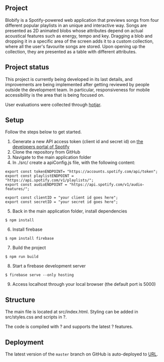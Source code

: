 ## Project 

Blobify is a Spotify-powered web application that previews songs from four different popular playlists in an unique and interactive way. Songs are presented as 2D animated blobs whose attributes depend on actual acoustical features such as energy, tempo and key. Dragging a blob and dropping it in a specific area of the screen adds it to a custom collection, where all the user's favourite songs are stored. Upon opening up the collection, they are presented as a table with different attributes.

## Project status

This project is currently being developed in its last details, and improvements are being implemented after getting reviewed by people outside the development team. In particular, responsiveness for mobile accessibility is the area that is being focused on. 

User evaluations were collected through [hotjar](https://www.hotjar.com).

## Setup

Follow the steps below to get started.

1. Generate a new API access token (client id and secret id) on [the developers portal of Spotify](https://developer.spotify.com)
2. Clone the repository from GitHub
3. Navigate to the main application folder
4. In ./src/ create a apiConfig.js file, with the following content:
```
export const tokenENDPOINT= "https://accounts.spotify.com/api/token";
export const playlistENDPOINT = "https://api.spotify.com/v1/playlists/";
export const audioENDPOINT = "https://api.spotify.com/v1/audio-features/";

export const clientID = "your client id goes here";
export const secretID = "your secret id goes here";
```
5. Back in the main application folder, install dependencies
```
$ npm install
```
6. Install firebase
```
$ npm install firebase
```
7. Build the project
```
$ npm run build
```
8. Start a firebase development server
```
$ firebase serve --only hosting
```
9. Access localhost through your local browser (the default port is 5000)

## Structure
The main file is located at src/index.html. Styling can be added in src/styles.css and scripts in ?.

The code is compiled with ? and supports the latest ? features.

## Deployment
The latest version of the `master` branch on GitHub is auto-deployed to [URL](https://iprog2020.firebaseapp.com/trending).


